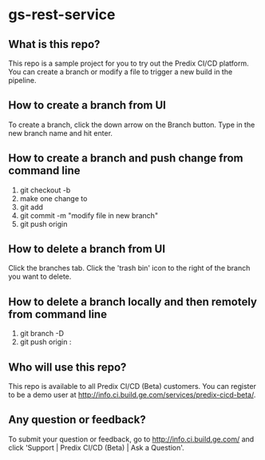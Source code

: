 # gs-rest-service

## What is this repo?
This repo is a sample project for you to try out the Predix CI/CD platform. You can create a branch or modify a file to trigger a new build in the pipeline.

## How to create a branch from UI
To create a branch, click the down arrow on the Branch button. Type in the new branch name and hit enter.

## How to create a branch and push change from command line
1. git checkout -b <new-branch-name>
2. make one change to <file-name>
3. git add <file-name>
4. git commit -m "modify file in new branch"
5. git push origin <new-branch-name>

## How to delete a branch from UI
Click the branches tab. Click the 'trash bin' icon to the right of the branch you want to delete.

## How to delete a branch locally and then remotely from command line
1. git branch -D <branch-name>
2. git push origin :<branch-name>

## Who will use this repo?
This repo is available to all Predix CI/CD (Beta) customers. You can register to be a demo user at http://info.ci.build.ge.com/services/predix-cicd-beta/.

## Any question or feedback?
To submit your question or feedback, go to http://info.ci.build.ge.com/ and click 'Support | Predix CI/CD (Beta) | Ask a Question'.
